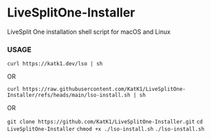 # LiveSplitOne-Installer
LiveSplit One installation shell script for macOS and Linux

### USAGE
`curl https://katk1.dev/lso | sh`

OR

`curl https://raw.githubusercontent.com/KatK1/LiveSplitOne-Installer/refs/heads/main/lso-install.sh | sh`

OR

`git clone https://github.com/KatK1/LiveSplitOne-Installer.git`
`cd LiveSplitOne-Installer`
`chmod +x ./lso-install.sh`
`./lso-install.sh`
